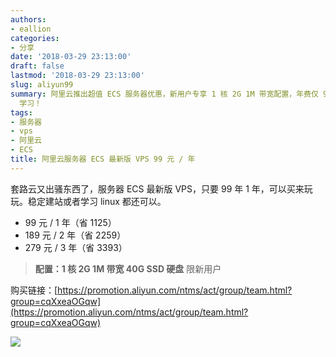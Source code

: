 ```yaml
---
authors:
- eallion
categories:
- 分享
date: '2018-03-29 23:13:00'
draft: false
lastmod: '2018-03-29 23:13:00'
slug: aliyun99
summary: 阿里云推出超值 ECS 服务器优惠，新用户专享 1 核 2G 1M 带宽配置，年费仅 99 元，三年套餐更省 3393 元，适合建站或 Linux
  学习！
tags:
- 服务器
- vps
- 阿里云
- ECS
title: 阿里云服务器 ECS 最新版 VPS 99 元 / 年
---
```

套路云又出骚东西了，服务器 ECS 最新版 VPS，只要 99 年 1 年，可以买来玩玩。稳定建站或者学习 linux 都还可以。

- 99 元 / 1 年（省 1125）
- 189 元 / 2 年（省 2259）
- 279 元 / 3 年（省 3393）

> **配置：1 核 2G 1M 带宽 40G SSD 硬盘** 限新用户

购买链接：[https://promotion.aliyun.com/ntms/act/group/team.html?group=cqXxeaOGqw](https://promotion.aliyun.com/ntms/act/group/team.html?group=cqXxeaOGqw)

![](/assets/images/posts/2018/03/29/4040239785.png)